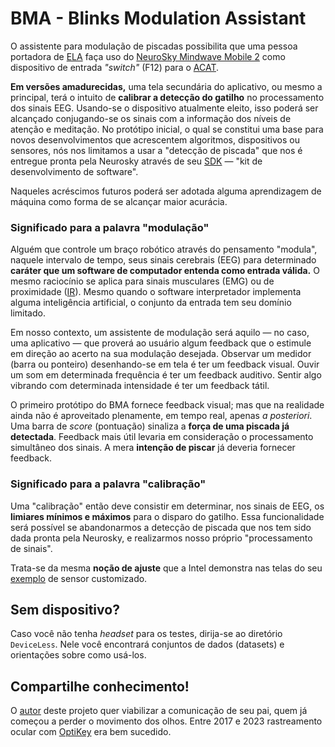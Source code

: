 # BMA - Blinks Modulation Assistant

O assistente para modulação de piscadas possibilita que uma pessoa portadora de [ELA] faça uso do [NeuroSky Mindwave Mobile 2][about-devices] como dispositivo de entrada _"switch"_ (F12) para o [ACAT].

**Em versões amadurecidas,** uma tela secundária do aplicativo, ou mesmo a principal, terá o intuito de **calibrar a detecção do gatilho** no processamento dos sinais EEG. Usando-se o dispositivo atualmente eleito, isso poderá ser alcançado conjugando-se os sinais com a informação dos níveis de atenção e meditação. No protótipo inicial, o qual se constitui uma base para novos desenvolvimentos que acrescentem algoritmos, dispositivos ou sensores, nós nos limitamos a usar a "detecção de piscada" que nos é entregue pronta pela Neurosky através de seu [SDK] — "kit de desenvolvimento de software".

Naqueles acréscimos futuros poderá ser adotada alguma aprendizagem de máquina como forma de se alcançar maior acurácia.

### Significado para a palavra "modulação"

Alguém que controle um braço robótico através do pensamento "modula", naquele intervalo de tempo, seus sinais cerebrais (EEG) para determinado **caráter que um software de computador entenda como entrada válida.** O mesmo raciocínio se aplica para sinais musculares (EMG) ou de proximidade ([IR][retrorreflexão]). Mesmo quando o software interpretador implementa alguma inteligência artificial, o conjunto da entrada tem seu domínio limitado.

Em nosso contexto, um assistente de modulação será aquilo — no caso, uma aplicativo — que proverá ao usuário algum feedback que o estimule em direção ao acerto na sua modulação desejada. Observar um medidor (barra ou ponteiro) desenhando-se em tela é ter um feedback visual. Ouvir um som em determinada frequência é ter um feedback auditivo. Sentir algo vibrando com determinada intensidade é ter um feedback tátil.

O primeiro protótipo do BMA fornece feedback visual; mas que na realidade ainda não é aproveitado plenamente, em tempo real, apenas _a posteriori_. Uma barra de _score_ (pontuação) sinaliza a **força de uma piscada já detectada**. Feedback mais útil levaria em consideração o processamento simultâneo dos sinais. A mera **intenção de piscar** já deveria fornecer feedback.

### Significado para a palavra "calibração"

Uma "calibração" então deve consistir em determinar, nos sinais de EEG, os **limiares mínimos e máximos** para o disparo do gatilho. Essa funcionalidade será possível se abandonarmos a detecção de piscada que nos tem sido dada pronta pela Neurosky, e realizarmos nosso próprio "processamento de sinais".

Trata-se da mesma **noção de ajuste** que a Intel demonstra nas telas do seu [exemplo][VCNL4010] de sensor customizado.

## Sem dispositivo?

Caso você não tenha _headset_ para os testes, dirija-se ao diretório ``DeviceLess``. Nele você encontrará conjuntos de dados (datasets) e orientações sobre como usá-los.

## Compartilhe conhecimento!

O [autor] deste projeto quer viabilizar a comunicação de seu pai, quem já começou a perder o movimento dos olhos. Entre 2017 e 2023 rastreamento ocular com [OptiKey] era bem sucedido.

[ELA]: https://pt.wikipedia.org/wiki/Esclerose_lateral_amiotr%C3%B3fica
[about-devices]: https://neurosky.com/biosensors/eeg-sensor/
[ACAT]: https://www.intel.com/content/www/us/en/developer/tools/open/acat/switches.html
[retrorreflexão]: https://pt.wikipedia.org/wiki/Sensor_de_proximidade#Sensores_%C3%93pticos_Retrorreflexivos
[VCNL4010]: https://www.intel.com/content/www/us/en/content-details/691339/acat-arduino-open-source-proximity-sensor-user-guide.html
[SDK]: https://store.neurosky.com/products/pc-developer-tools
[autor]: mailto:alexandre.mbm@gmail.com
[OptiKey]: https://github.com/OptiKey/OptiKey